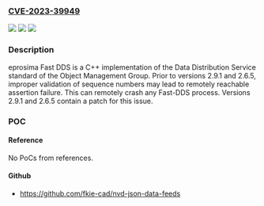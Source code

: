 ### [CVE-2023-39949](https://cve.mitre.org/cgi-bin/cvename.cgi?name=CVE-2023-39949)
![](https://img.shields.io/static/v1?label=Product&message=Fast-DDS&color=blue)
![](https://img.shields.io/static/v1?label=Version&message=%3D%20%3E%3D%202.7.0%2C%20%3C%202.9.1%20&color=brighgreen)
![](https://img.shields.io/static/v1?label=Vulnerability&message=CWE-617%3A%20Reachable%20Assertion&color=brighgreen)

### Description

eprosima Fast DDS is a C++ implementation of the Data Distribution Service standard of the Object Management Group. Prior to versions 2.9.1 and 2.6.5, improper validation of sequence numbers may lead to remotely reachable assertion failure. This can remotely crash any Fast-DDS process. Versions 2.9.1 and 2.6.5 contain a patch for this issue.

### POC

#### Reference
No PoCs from references.

#### Github
- https://github.com/fkie-cad/nvd-json-data-feeds

